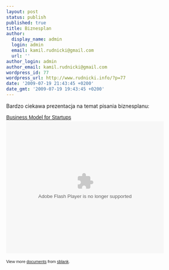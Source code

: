 ```yaml
---
layout: post
status: publish
published: true
title: Biznesplan
author:
  display_name: admin
  login: admin
  email: kamil.rudnicki@gmail.com
  url: ''
author_login: admin
author_email: kamil.rudnicki@gmail.com
wordpress_id: 77
wordpress_url: http://www.rudnicki.info/?p=77
date: '2009-07-19 21:43:45 +0200'
date_gmt: '2009-07-19 19:43:45 +0200'
---
```

<p>Bardzo ciekawa prezentacja na temat pisania biznesplanu:</p>
<div id="__ss_1737211" style="width: 425px; text-align: left;"><a style="font:14px Helvetica,Arial,Sans-serif;display:block;margin:12px 0 3px 0;text-decoration:underline;" title="Business Model for Startups" href="http://www.slideshare.net/sblank/business-model-for-startups">Business Model for Startups</a><object style="margin:0px" classid="clsid:d27cdb6e-ae6d-11cf-96b8-444553540000" width="425" height="355" codebase="http://download.macromedia.com/pub/shockwave/cabs/flash/swflash.cab#version=6,0,40,0"><param name="allowFullScreen" value="true" /><param name="allowScriptAccess" value="always" /><param name="src" value="http://static.slidesharecdn.com/swf/ssplayer2.swf?doc=businessmodel-090718001113-phpapp01&amp;stripped_title=business-model-for-startups" /><param name="allowfullscreen" value="true" /><embed style="margin:0px" type="application/x-shockwave-flash" width="425" height="355" src="http://static.slidesharecdn.com/swf/ssplayer2.swf?doc=businessmodel-090718001113-phpapp01&amp;stripped_title=business-model-for-startups" allowscriptaccess="always" allowfullscreen="true"></embed></object></p>
<div style="font-size: 11px; font-family: tahoma,arial; height: 26px; padding-top: 2px;">View more <a style="text-decoration:underline;" href="http://www.slideshare.net/">documents</a> from <a style="text-decoration:underline;" href="http://www.slideshare.net/sblank">sblank</a>.</div>
</div>
